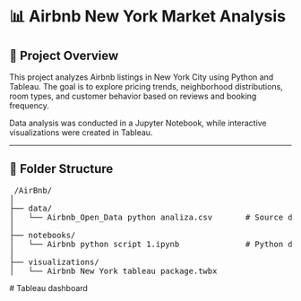 # 📊 Airbnb New York Market Analysis

## 📌 Project Overview
This project analyzes Airbnb listings in New York City using Python and Tableau. The goal is to explore pricing trends, neighborhood distributions, room types, and customer behavior based on reviews and booking frequency.

Data analysis was conducted in a Jupyter Notebook, while interactive visualizations were created in Tableau.

---

## 📁 Folder Structure

<pre> /AirBnb/
│
├── data/
│   └── Airbnb_Open_Data python analiza.csv       # Source dataset
│
├── notebooks/
│   └── Airbnb python script 1.ipynb              # Python data analysis
│
├── visualizations/
│   └── Airbnb New York tableau package.twbx </pre>     # Tableau dashboard

